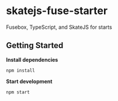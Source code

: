# skatejs-fuse-starter

Fusebox, TypeScript, and SkateJS for starts

## Getting Started

**Install dependencies**

`npm install`

**Start development**

`npm start`